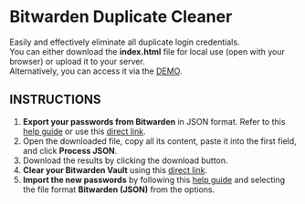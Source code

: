 # Bitwarden Duplicate Cleaner

Easily and effectively eliminate all duplicate login credentials.\
You can either download the **index.html** file for local use (open with your browser) or upload it to your server.\
Alternatively, you can access it via the [DEMO](https://gr3studios.com/std/bitwardenCleaner/).

## INSTRUCTIONS

1. **Export your passwords from Bitwarden** in JSON format. Refer to this [help guide](https://bitwarden.com/help/export-your-data/) or use this [direct link](https://vault.bitwarden.com/#/tools/export).
2. Open the downloaded file, copy all its content, paste it into the first field, and click **Process JSON**.
3. Download the results by clicking the download button.
4. **Clear your Bitwarden Vault** using this [direct link](https://vault.bitwarden.com/#/settings/account).
5. **Import the new passwords** by following this [help guide](https://bitwarden.com/help/import-data/) and selecting the file format **Bitwarden (JSON)** from the options.
